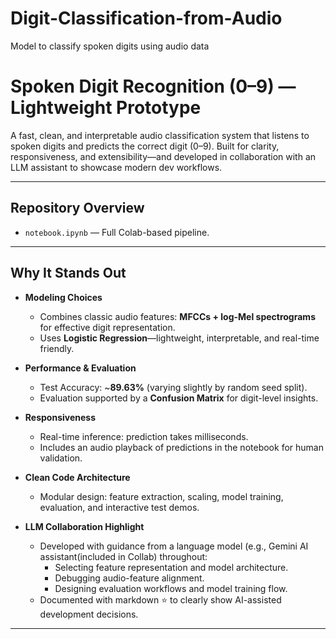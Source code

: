 # Digit-Classification-from-Audio
Model to classify spoken digits using audio data

# Spoken Digit Recognition (0–9) — Lightweight Prototype

A fast, clean, and interpretable audio classification system that listens to spoken digits and predicts the correct digit (0–9). Built for clarity, responsiveness, and extensibility—and developed in collaboration with an LLM assistant to showcase modern dev workflows.

---

##  Repository Overview

- `notebook.ipynb` — Full Colab-based pipeline.
---

##  Why It Stands Out

- **Modeling Choices**  
  - Combines classic audio features: **MFCCs + log-Mel spectrograms** for effective digit representation.  
  - Uses **Logistic Regression**—lightweight, interpretable, and real-time friendly.

- **Performance & Evaluation**  
  - Test Accuracy: ~**89.63%** (varying slightly by random seed split).  
  - Evaluation supported by a **Confusion Matrix** for digit-level insights.

- **Responsiveness**  
  - Real-time inference: prediction takes milliseconds.  
  - Includes an audio playback of predictions in the notebook for human validation.

- **Clean Code Architecture**  
  - Modular design: feature extraction, scaling, model training, evaluation, and interactive test demos.

- **LLM Collaboration Highlight**  
  - Developed with guidance from a language model (e.g., Gemini AI assistant(included in Collab) throughout:
    - Selecting feature representation and model architecture.
    - Debugging audio-feature alignment.
    - Designing evaluation workflows and model training flow.
  - Documented with markdown ⭐ to clearly show AI-assisted development decisions.

---
